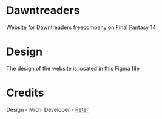# Dawntreaders
Website for Dawntreaders freecompany on Final Fantasy 14

# Design
The design of the website is located in [this Figma file](https://www.figma.com/file/SpJhJM6VmelPhjuBcQlpME/DAWN-V2)

# Credits
Design - Michi
Developer - [Peter](https://github.com/ptrlrd)
